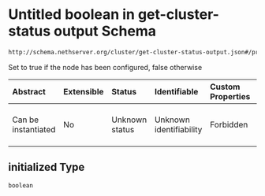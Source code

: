 # Untitled boolean in get-cluster-status output Schema

```txt
http://schema.nethserver.org/cluster/get-cluster-status-output.json#/properties/initialized
```

Set to true if the node has been configured, false otherwise

| Abstract            | Extensible | Status         | Identifiable            | Custom Properties | Additional Properties | Access Restrictions | Defined In                                                                                        |
| :------------------ | :--------- | :------------- | :---------------------- | :---------------- | :-------------------- | :------------------ | :------------------------------------------------------------------------------------------------ |
| Can be instantiated | No         | Unknown status | Unknown identifiability | Forbidden         | Allowed               | none                | [get-cluster-status-output.json\*](cluster/get-cluster-status-output.json "open original schema") |

## initialized Type

`boolean`
